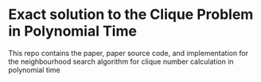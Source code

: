 # Exact solution to the Clique Problem in Polynomial Time

This repo contains the paper, paper source code, and implementation for the neighbourhood search algorithm for clique number calculation in polynomial time

